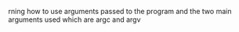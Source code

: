 rning how to use arguments passed to the program and the two main arguments used which are argc and argv
